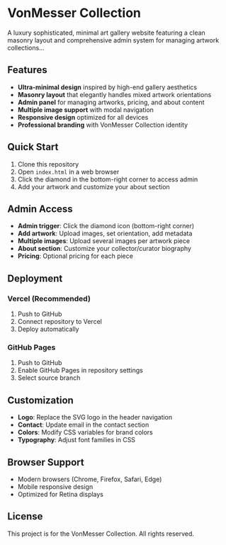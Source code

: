 # VonMesser Collection

A luxury sophisticated, minimal art gallery website featuring a clean masonry layout and comprehensive admin system for managing artwork collections...

## Features

- **Ultra-minimal design** inspired by high-end gallery aesthetics
- **Masonry layout** that elegantly handles mixed artwork orientations
- **Admin panel** for managing artworks, pricing, and about content
- **Multiple image support** with modal navigation
- **Responsive design** optimized for all devices
- **Professional branding** with VonMesser Collection identity

## Quick Start

1. Clone this repository
2. Open `index.html` in a web browser
3. Click the diamond in the bottom-right corner to access admin
4. Add your artwork and customize your about section

## Admin Access

- **Admin trigger**: Click the diamond icon (bottom-right corner)
- **Add artwork**: Upload images, set orientation, add metadata
- **Multiple images**: Upload several images per artwork piece
- **About section**: Customize your collector/curator biography
- **Pricing**: Optional pricing for each piece

## Deployment

### Vercel (Recommended)
1. Push to GitHub
2. Connect repository to Vercel
3. Deploy automatically

### GitHub Pages
1. Push to GitHub
2. Enable GitHub Pages in repository settings
3. Select source branch

## Customization

- **Logo**: Replace the SVG logo in the header navigation
- **Contact**: Update email in the contact section
- **Colors**: Modify CSS variables for brand colors
- **Typography**: Adjust font families in CSS

## Browser Support

- Modern browsers (Chrome, Firefox, Safari, Edge)
- Mobile responsive design
- Optimized for Retina displays

## License

This project is for the VonMesser Collection. All rights reserved.
